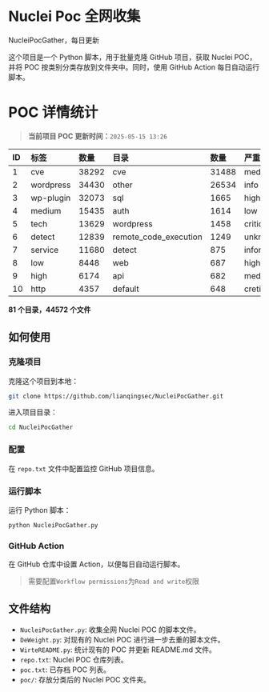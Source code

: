 # Nuclei Poc 全网收集
NucleiPocGather，每日更新

这个项目是一个 Python 脚本，用于批量克隆 GitHub 项目，获取 Nuclei POC，并将 POC 按类别分类存放到文件夹中。同时，使用 GitHub Action 每日自动运行脚本。
# POC 详情统计

> **当前项目 POC 更新时间：**`2025-05-15 13:26`

| ID | 标签      | 数量 | 目录       | 数量 | 严重性   | 数量 |
|:---| :-------- | :--- | :--------- | :--- | :------- | :--- |
| 1 | cve | 38292 | cve | 31488 | medium | 21226 |
| 2 | wordpress | 34430 | other | 26534 | info | 19188 |
| 3 | wp-plugin | 32073 | sql | 1665 | high | 13099 |
| 4 | medium | 15435 | auth | 1614 | low | 9666 |
| 5 | tech | 13629 | wordpress | 1458 | critical | 6962 |
| 6 | detect | 12839 | remote_code_execution | 1249 | unknown | 88 |
| 7 | service | 11680 | detect | 875 | informative | 17 |
| 8 | low | 8448 | web | 687 | hight | 16 |
| 9 | high | 6174 | api | 682 | meduim | 5 |
| 10 | http | 4357 | default | 648 | cretical | 2 |

**81 个目录，44572 个文件**
## 如何使用

### 克隆项目

克隆这个项目到本地：

```bash
git clone https://github.com/lianqingsec/NucleiPocGather.git
```

进入项目目录：

```bash
cd NucleiPocGather
```

### 配置

在 `repo.txt` 文件中配置监控 GitHub 项目信息。

### 运行脚本

运行 Python 脚本：

```bash
python NucleiPocGather.py
```

### GitHub Action

在 GitHub 仓库中设置 Action，以便每日自动运行脚本。

> 需要配置`Workflow permissions`为`Read and write`权限

## 文件结构

- `NucleiPocGather.py`: 收集全网 Nuclei POC 的脚本文件。
- `DeWeight.py`: 对现有的 Nuclei POC 进行进一步去重的脚本文件。
- `WirteREADME.py`: 统计现有的 POC 并更新 README.md 文件。
- `repo.txt`: Nuclei POC 仓库列表。
- `poc.txt`: 已存档 POC 列表。
- `poc/`: 存放分类后的 Nuclei POC 文件夹。

